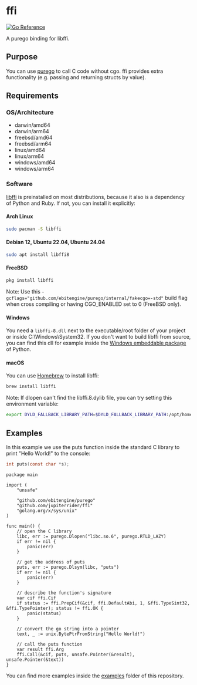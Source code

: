# ffi
[![Go Reference](https://pkg.go.dev/badge/github.com/jupiterrider/ffi.svg)](https://pkg.go.dev/github.com/jupiterrider/ffi)

A purego binding for libffi.

## Purpose
You can use [purego](https://github.com/ebitengine/purego) to call C code without cgo. ffi provides extra functionality (e.g. passing and returning structs by value).

## Requirements
### OS/Architecture
- darwin/amd64
- darwin/arm64
- freebsd/amd64
- freebsd/arm64
- linux/amd64
- linux/arm64
- windows/amd64
- windows/arm64

### Software
[libffi](https://github.com/libffi/libffi) is preinstalled on most distributions, because it also is a dependency of Python and Ruby. If not, you can install it explicitly:

#### Arch Linux
```sh
sudo pacman -S libffi
```

#### Debian 12, Ubuntu 22.04, Ubuntu 24.04
```sh
sudo apt install libffi8
```

#### FreeBSD
```sh
pkg install libffi
```
Note: Use this `-gcflags="github.com/ebitengine/purego/internal/fakecgo=-std"` build flag when cross compiling or having CGO_ENABLED set to 0 (FreeBSD only).

#### Windows
You need a `libffi-8.dll` next to the executable/root folder of your project or inside C:\Windows\System32. If you don't want to build libffi from source, you can find this dll for example inside the [Windows embeddable package](https://www.python.org/downloads/windows/) of Python.

#### macOS
You can use [Homebrew](https://brew.sh/) to install libffi:
```sh
brew install libffi
```
Note: If dlopen can't find the libffi.8.dylib file, you can try setting this environment variable:
```sh
export DYLD_FALLBACK_LIBRARY_PATH=$DYLD_FALLBACK_LIBRARY_PATH:/opt/homebrew/opt/libffi/lib
```

## Examples
In this example we use the puts function inside the standard C library to print "Hello World!" to the console:

```c
int puts(const char *s);
```

```golang
package main

import (
	"unsafe"

	"github.com/ebitengine/purego"
	"github.com/jupiterrider/ffi"
	"golang.org/x/sys/unix"
)

func main() {
	// open the C library
	libc, err := purego.Dlopen("libc.so.6", purego.RTLD_LAZY)
	if err != nil {
		panic(err)
	}

	// get the address of puts
	puts, err := purego.Dlsym(libc, "puts")
	if err != nil {
		panic(err)
	}

	// describe the function's signature
	var cif ffi.Cif
	if status := ffi.PrepCif(&cif, ffi.DefaultAbi, 1, &ffi.TypeSint32, &ffi.TypePointer); status != ffi.OK {
		panic(status)
	}

	// convert the go string into a pointer
	text, _ := unix.BytePtrFromString("Hello World!")

	// call the puts function
	var result ffi.Arg
	ffi.Call(&cif, puts, unsafe.Pointer(&result), unsafe.Pointer(&text))
}
```

You can find more examples inside the [examples](examples) folder of this repository.
